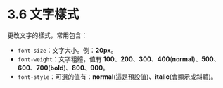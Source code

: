 # 3.6 文字樣式

更改文字的樣式，常用包含：

* `font-size`：文字大小。例：**20px**。
* `font-weight`：文字粗體，值有 **100**、**200**、**300**、**400**\(**normal**\)、**500**、**600**、**700**\(**bold**\)、**800**、**900**。
* `font-style`：可選的值有：**normal**\(這是預設值\)、**italic**\(會顯示成斜體\)。



